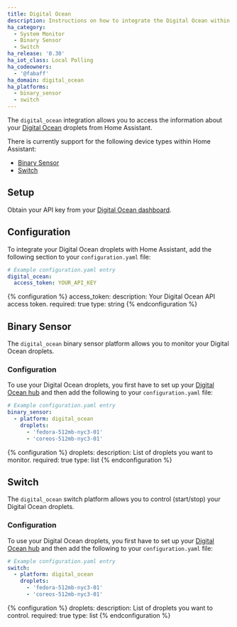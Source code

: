 ```yaml
---
title: Digital Ocean
description: Instructions on how to integrate the Digital Ocean within Home Assistant.
ha_category:
  - System Monitor
  - Binary Sensor
  - Switch
ha_release: '0.30'
ha_iot_class: Local Polling
ha_codeowners:
  - '@fabaff'
ha_domain: digital_ocean
ha_platforms:
  - binary_sensor
  - switch
---
```


The `digital_ocean` integration allows you to access the information about your [Digital Ocean](https://www.digitalocean.com/) droplets from Home Assistant.

There is currently support for the following device types within Home Assistant:

- [Binary Sensor](/integrations/digital_ocean/#binary-sensor)
- [Switch](/integrations/digital_ocean/#switch)

## Setup

Obtain your API key from your [Digital Ocean dashboard](https://cloud.digitalocean.com/settings/api/tokens).

## Configuration

To integrate your Digital Ocean droplets with Home Assistant, add the following section to your `configuration.yaml` file:

```yaml
# Example configuration.yaml entry
digital_ocean:
  access_token: YOUR_API_KEY
```

{% configuration %}
access_token:
  description: Your Digital Ocean API access token.
  required: true
  type: string
{% endconfiguration %}

## Binary Sensor

The `digital_ocean` binary sensor platform allows you to monitor your Digital Ocean droplets.

### Configuration

To use your Digital Ocean droplets, you first have to set up your [Digital Ocean hub](/integrations/digital_ocean/) and then add the following to your `configuration.yaml` file:

```yaml
# Example configuration.yaml entry
binary_sensor:
  - platform: digital_ocean
    droplets:
      - 'fedora-512mb-nyc3-01'
      - 'coreos-512mb-nyc3-01'
```

{% configuration %}
droplets:
  description: List of droplets you want to monitor.
  required: true
  type: list
{% endconfiguration %}

## Switch

The `digital_ocean` switch platform allows you to control (start/stop) your Digital Ocean droplets.

### Configuration

To use your Digital Ocean droplets, you first have to set up your [Digital Ocean hub](/integrations/digital_ocean/) and then add the following to your `configuration.yaml` file:

```yaml
# Example configuration.yaml entry
switch:
  - platform: digital_ocean
    droplets:
      - 'fedora-512mb-nyc3-01'
      - 'coreos-512mb-nyc3-01'
```

{% configuration %}
droplets:
  description: List of droplets you want to control.
  required: true
  type: list
{% endconfiguration %}
